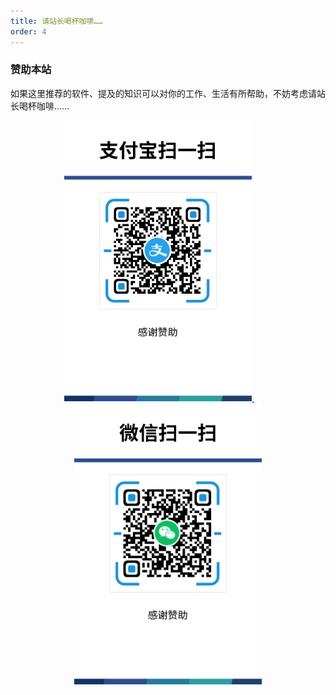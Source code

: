 ```yaml
---
title: 请站长喝杯咖啡……
order: 4
---
```


### 赞助本站

如果这里推荐的软件、提及的知识可以对你的工作、生活有所帮助，不妨考虑请站长喝杯咖啡……

<div align="center">
  <a href="/" align="left" >
    <img style="width: 300px"  src="/alipay.png" alt="alipay"/>
  </a>
  &nbsp; &nbsp; &nbsp; &nbsp;
  <a href="/" align="right" >
    <img style="width: 300px"  src="/wechat.png" alt="api"/>
  </a>
</div>
